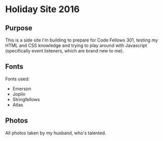 # Holiday Site 2016

## Purpose
This is a side site I'm building to prepare for Code Fellows 301, testing my HTML and CSS knowledge and trying to play around with Javascript (specifically event listeners, which are brand new to me).

## Fonts
Fonts used:
 - Emerson
 - Joplin
 - Stringfellows
 - Atlas
 

## Photos
All photos taken by my husband, who's talented.
